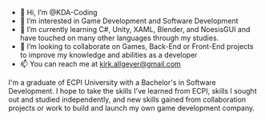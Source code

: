 - 👋 Hi, I’m @KDA-Coding
- 👀 I’m interested in Game Development and Software Development
- 🌱 I’m currently learning C#, Unity, XAML, Blender, and NoesisGUI and have touched on many other languages through my studies.
- 💞️ I’m looking to collaborate on Games, Back-End or Front-End projects to improve my knowledge and abilities as a developer
- 📫 You can reach me at kirk.allgeyer@gmail.com

I'm a graduate of ECPI University with a Bachelor's in Software Development. I hope to take the skills I've learned from ECPI, 
skills I sought out and studied independently, and new skills gained from collaboration projects or work to build and launch my own game development company.
